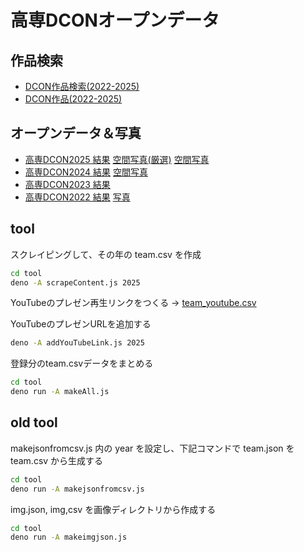 # 高専DCONオープンデータ

## 作品検索

- [DCON作品検索(2022-2025)](https://codeforkosen.github.io/dcon-opendata/app/)
- [DCON作品(2022-2025)](https://codeforkosen.github.io/dcon-opendata/app/result.html)

## オープンデータ＆写真

- [高専DCON2025 結果](https://codeforkosen.github.io/dcon-opendata/app/result2025.html) [空間写真(厳選)](https://code4fukui.github.io/fisheyes-viewer/slideshow.html?url=https://img.fukuno.com/vr180/20250510_dcon2025/people.m3u8) [空間写真](https://code4fukui.github.io/fisheyes-viewer/slideshow.html?url=https://img.fukuno.com/vr180/20250510_dcon2025/out.m3u8)
- [高専DCON2024 結果](https://codeforkosen.github.io/dcon-opendata/app/result2024.html) [空間写真](https://code4fukui.github.io/fisheyes-viewer/slideshow.html?url=https://tf0.code4fukui.org/vr180/2024-05-11-dcon2024/dcon2024.m3u8)
- [高専DCON2023 結果](https://codeforkosen.github.io/dcon-opendata/app/result2023.html)
- [高専DCON2022 結果](https://codeforkosen.github.io/dcon-opendata/app/result2022.html) [写真](https://codeforkosen.github.io/dcon-opendata/app/photo2022.html)

## tool

スクレイピングして、その年の team.csv を作成
```sh
cd tool
deno -A scrapeContent.js 2025
```

YouTubeのプレゼン再生リンクをつくる → [team_youtube.csv](data/2025/team_youtube.csv)

YouTubeのプレゼンURLを追加する
```sh
deno -A addYouTubeLink.js 2025
```

登録分のteam.csvデータをまとめる
```sh
cd tool
deno run -A makeAll.js
```

## old tool

makejsonfromcsv.js 内の year を設定し、下記コマンドで team.json を team.csv から生成する
```sh
cd tool
deno run -A makejsonfromcsv.js
```

img.json, img,csv を画像ディレクトリから作成する
```sh
cd tool
deno run -A makeimgjson.js
```
